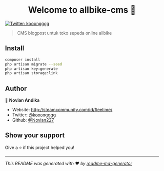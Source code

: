<h1 align="center">Welcome to allbike-cms 👋</h1>
<p>
  <a href="https://twitter.com/kooongggg" target="_blank">
    <img alt="Twitter: kooongggg" src="https://img.shields.io/twitter/follow/kooongggg.svg?style=social" />
  </a>
</p>

> CMS blogpost untuk toko sepeda online allbike

## Install

```sh
composer install
php artisan migrate --seed
php artisan key:generate
php artisan storage:link
```

## Author

👤 **Novian Andika**

* Website: http://steamcommunity.com/id/fleetime/
* Twitter: [@kooongggg](https://twitter.com/kooongggg)
* Github: [@Novian227](https://github.com/Novian227)

## Show your support

Give a ⭐️ if this project helped you!

***
_This README was generated with ❤️ by [readme-md-generator](https://github.com/kefranabg/readme-md-generator)_